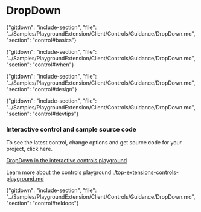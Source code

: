 ﻿# DropDown

{"gitdown": "include-section", "file": "../Samples/PlaygroundExtension/Client/Controls/Guidance/DropDown.md", "section": "control#basics"}

<!-- TODO get an IMAGE to embed here -->

<!-- TODO get an SAMPLE CODE to embed here -->

{"gitdown": "include-section", "file": "../Samples/PlaygroundExtension/Client/Controls/Guidance/DropDown.md", "section": "control#when"}

{"gitdown": "include-section", "file": "../Samples/PlaygroundExtension/Client/Controls/Guidance/DropDown.md", "section": "control#design"}

{"gitdown": "include-section", "file": "../Samples/PlaygroundExtension/Client/Controls/Guidance/DropDown.md", "section": "control#devtips"}

### Interactive control and sample source code
To see the latest control, change options and get source code for your project, click here.

<a href="https://ms.portal.azure.com/?Microsoft_Azure_Playground=true#blade/Microsoft_Azure_Playground/ControlsIndexBlade/DropDownPlayground" target="_blank">DropDown in the interactive controls playground</a>

Learn more about the controls playground [./top-extensions-controls-playground.md](./top-extensions-controls-playground.md)


{"gitdown": "include-section", "file": "../Samples/PlaygroundExtension/Client/Controls/Guidance/DropDown.md", "section": "control#reldocs"}
